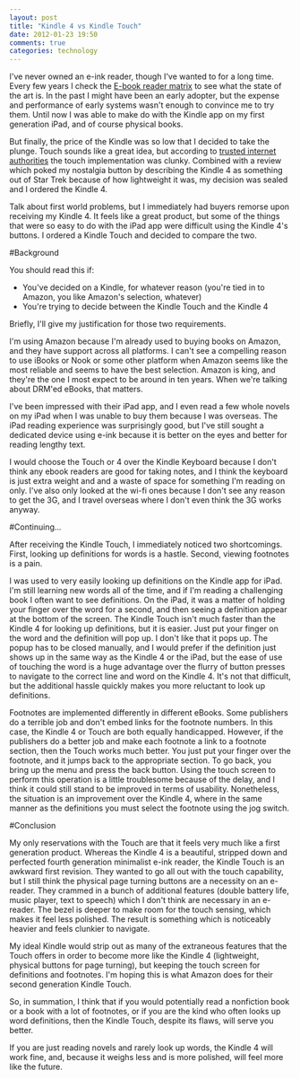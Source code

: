```yaml
---
layout: post
title: "Kindle 4 vs Kindle Touch"
date: 2012-01-23 19:50
comments: true
categories: technology
---
```

I've never owned an e-ink reader, though I've wanted to for a long
time. Every few years I check the
[E-book reader matrix](http://wiki.mobileread.com/wiki/E-book_Reader_Matrix
"e-book reader matrix") to see what the state of the art is. In the
past I might have been an early adopter, but the expense and
performance of early systems wasn't enough to convince me to try
them. Until now I was able to make do with the Kindle app on my first
generation iPad, and of course physical books.

But finally, the price of the Kindle was so low that I decided to take
the plunge. Touch sounds like a great idea, but according to
[trusted internet authorities](http://www.marco.org/2011/12/02/kindle-touch-vs-nook-simple-touch-kobo-touch-kindle-4
"marco's touch review") the touch implementation was
clunky. Combined with a review which poked my nostalgia
button by describing the Kindle 4 as something out of Star Trek
because of how lightweight it was, my decision was sealed and I
ordered the Kindle 4.

Talk about first world problems, but I immediately had buyers remorse
upon receiving my Kindle 4. It feels like a great product, but some of
the things that were so easy to do with the iPad app were difficult
using the Kindle 4's buttons. I ordered a Kindle Touch and decided to
compare the two. 

<!--more-->
#Background

You should read this if:

* You've decided on a Kindle, for whatever reason (you're tied in to
Amazon, you like Amazon's selection, whatever)
* You're trying to decide between the Kindle Touch and the Kindle 4

Briefly, I'll give my justification for those two requirements.

I'm using Amazon because I'm already used to buying books on Amazon, and they have support
across all platforms. I can't see a compelling reason to use iBooks or
Nook or some other platform when Amazon seems like the most reliable and
seems to have the best selection. Amazon is king, and they're the one
I most expect to be around in ten years. When we're talking about
DRM'ed eBooks, that matters. 

I've been impressed with their iPad app, and I even read a few whole
novels on my iPad when I was unable to buy them because I was
overseas. The iPad reading experience was surprisingly good, but I've
still sought a dedicated device using e-ink because it is better on
the eyes and better for reading lengthy text. 

I would choose the Touch or 4 over the Kindle Keyboard because I don't think
any ebook readers are good for taking notes, and I think the keyboard
is just extra weight and and a waste of space for something I'm
reading on only. I've also only looked
at the wi-fi ones because I don't see any reason to get the 3G, and I
travel overseas where I don't even think the 3G works anyway. 

#Continuing...

After receiving the Kindle Touch, I immediately noticed two
shortcomings. First, looking up definitions for words is a
hastle. Second, viewing footnotes is a pain. 

I was used to very easily looking up definitions on the Kindle app for
iPad. I'm still learning new words
all of the time, and if I'm reading a challenging book I often want to
see definitions. On the iPad, it was a matter of holding your finger
over the word for a second, and then seeing a definition appear at the
bottom of the screen. The Kindle Touch isn't much faster than the
Kindle 4 for looking up definitions, but it is easier. Just put your
finger on the word and the definition will pop up. I don't like that
it pops up. The popup has to be closed manually, and I would prefer if
the definition just shows up in the same way as
the Kindle 4 or the iPad, but the ease of use of touching the word is a huge
advantage over the flurry of button presses to navigate to the correct
line and word on the Kindle 4. It's not that difficult, but the
additional hassle quickly makes you more reluctant to look up
definitions. 

Footnotes are implemented differently in different eBooks. Some
publishers do a terrible job and don't embed links for the footnote
numbers. In this case, the Kindle 4 or Touch are both equally
handicapped. However, if the publishers do a better job and make each
footnote a link to a footnote section, then the Touch works much
better. You just put your finger over the footnote, and it jumps back
to the appropriate section. To go back, you bring up the menu and
press the back button. Using the touch screen to perform this
operation is a little troublesome because of the delay, and I think
it could still stand to be improved in terms of usability.
Nonetheless, the situation is an improvement over the Kindle 4, where
in the same manner as the definitions you must select the footnote using the jog switch.  

#Conclusion 

My only reservations with the Touch are that it feels very much like a
first generation product. Whereas the Kindle 4 is a beautiful, stripped down and perfected
fourth generation minimalist e-ink reader, the Kindle Touch is an awkward first
revision. They wanted to go all out with the touch capability, but I still think the
physical page turning buttons are a necessity on an e-reader. They
crammed in a bunch of
additional features (double battery life, music player, text to
speech) which I don't think are necessary in an e-reader. The bezel is
deeper to make room for the touch sensing, which makes it feel less polished. The result
is something which is noticeably heavier and feels clunkier to navigate. 

My ideal Kindle would strip out as many of the extraneous features
that the Touch offers in order to become more like the Kindle 4
(lightweight, physical buttons for page turning), but keeping the
touch screen for definitions and footnotes. I'm hoping this is what
Amazon does for their second generation Kindle Touch. 

So, in summation, I think that if you would potentially read a
nonfiction book or a book with a lot of footnotes, or if you are the
kind who often looks up word definitions, then the Kindle Touch,
despite its flaws, will serve you better.

If you are just reading novels and rarely look up words, the Kindle 4
will work fine, and, because it weighs less and is more polished, will feel more like the
future.
